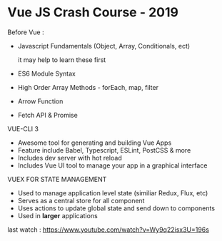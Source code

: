 # Vue JS Crash Course - 2019

Before Vue :

* Javascript Fundamentals (Object, Array, Conditionals, ect)

  it may help to learn these first

* ES6 Module Syntax
* High Order Array Methods - forEach, map, filter
* Arrow Function
* Fetch API & Promise



VUE-CLI 3

* Awesome tool for generating  and building Vue Apps
* Feature include Babel, Typescript, ESLint, PostCSS & more
* Includes dev server with hot reload
* Includes Vue UI tool to manage your app in a graphical interface



VUEX FOR STATE MANAGEMENT

* Used to manage application level state (similiar Redux, Flux, etc)
* Serves as a central store for all component
* Uses actions to update global state and send down to components
* Used in **larger** applications





last watch : https://www.youtube.com/watch?v=Wy9q22isx3U=196s